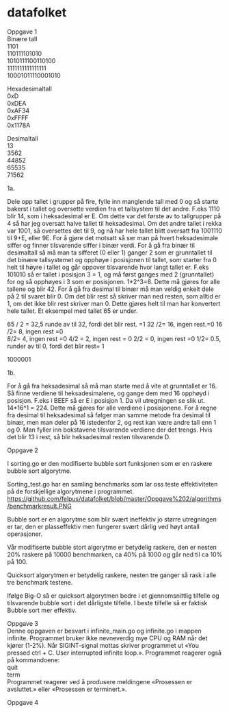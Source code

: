 # datafolket
Oppgave 1                                                                             
Binære tall	                                                                                                          
1101	             	             
110111101010	                                          	            
1010111100110100	                                               
1111111111111111	                                                        	          
10001011110001010                     

Hexadesimaltall                                                                                                                   
0xD                                                       
0xDEA                                                             
0xAF34                                                            
0xFFFF                                                        
0x1178A	                                                          

Desimaltall                                                                                                                   
13                                                              
3562                                                        
44852                                                                   
65535                                                           
71562                                                                   

1a.

Dele opp tallet i grupper på fire, fylle inn manglende tall med 0 og så starte bakerst i tallet og oversette verdien fra et tallsystem til det andre. F.eks 1110 blir 14, som i heksadesimal er E. Om dette var det første av to tallgrupper på 4 så har jeg oversatt halve tallet til heksadesimal. Om det andre tallet i rekka var 1001, så oversettes det til 9, og nå har hele tallet blitt oversatt fra 1001110 til 9+E, eller 9E. For å gjøre det motsatt så ser man på hvert heksadesimale siffer og finner tilsvarende siffer i binær verdi.                                                                                                                                      For å gå fra binær til desimaltall så må man ta sifferet (0 eller 1) ganger 2 som er grunntallet til det binære tallsystemet og opphøye i posisjonen til tallet, som starter fra 0 helt til høyre i tallet og går oppover tilsvarende hvor langt tallet er. F.eks 101010 så er tallet i posisjon 3 = 1, og må først ganges med 2 (grunntallet) for og så opphøyes i 3 som er posisjonen.  1*2^3=8. Dette må gjøres for alle tallene og blir 42.  For å gå fra desimal til binær må man veldig enkelt dele på 2 til svaret blir 0. Om det blir rest så skriver man ned resten, som alltid er 1, om det ikke blir rest skriver man 0. Dette gjøres helt til man har konvertert hele tallet. Et eksempel med tallet 65 er under.

65 / 2 = 32,5 runde av til 32, fordi det blir rest. =1
32 /2= 16, ingen rest.=0
16 /2= 8, ingen rest =0  
8/2= 4, ingen rest =0
4/2 = 2, ingen rest = 0
2/2 = 0, ingen rest =0
1/2= 0.5, runder av til 0, fordi det blir rest= 1

1000001

1b.

For å gå fra heksadesimal så må man starte med å vite at grunntallet er 16. Så finne verdiene til heksadesimalene, og gange dem med 16 opphøyd i posisjon. F.eks i BEEF så er E i posisjon 1. Da vil utregningen se slik ut. 14*16^1 = 224. Dette må gjøres for alle verdiene i posisjonene. For å regne fra desimal til heksadesimal så følger man samme metode fra desimal til binær, men man deler på 16 istedenfor 2, og rest kan være andre tall enn 1 og 0. Man fyller inn bokstavene tilsvarende verdiene der det trengs. Hvis det blir 13 i rest, så blir heksadesimal resten tilsvarende D.



Oppgave 2

I sorting.go er den modifiserte bubble sort funksjonen som er en raskere bubble sort algorytme.

Sorting_test.go har en samling benchmarks som lar oss teste effektiviteten på de forskjellige algorytmene i programmet. 
https://github.com/felpus/datafolket/blob/master/Oppgave%202/algorithms/benchmarkresult.PNG

Bubble sort er en algorytme som blir svært ineffektiv jo større utregningen er tar, den er plasseffektiv men fungerer svært dårlig ved høyt antall operasjoner.

Vår modifiserte bubble stort algorytme er betydelig raskere, den er nesten 20% raskere på 10000 benchmarken, ca 40% på 1000 og går ned til ca 10% på 100.

Quicksort algorytmen er betydelig raskere, nesten tre ganger så rask i alle tre benchmark testene.

Ifølge Big-O så er quicksort algorytmen bedre i et gjennomsnittlig tilfelle og tilsvarende bubble sort i det dårligste tilfelle. I beste tilfelle så er faktisk Bubble sort mer effektiv.

Oppgave 3                                                                                 
Denne oppgaven er besvart i infinite_main.go og infinite.go i mappen infinite. Programmet bruker ikke nevneverdig mye CPU og RAM når det kjører (1-2%). Når SIGINT-signal mottas skriver programmet ut «You pressed ctrl + C. User interrupted infinite loop.». 
Programmet reagerer også på kommandoene:                                                                                
quit                                                                                                              
term                                                                                                    
Programmet reagerer ved å produsere meldingene «Prosessen er avsluttet.» eller «Prosessen er terminert.».

Oppgave 4


